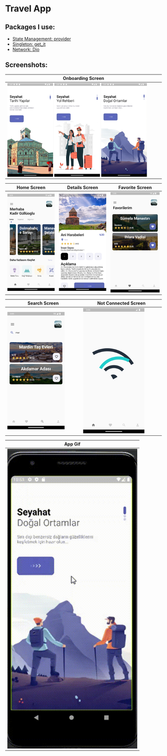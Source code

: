 # Travel App 
## Packages I use:

- [State Management: provider](https://pub.dev/packages/provider)
- [Singleton: get_it](https://pub.dev/packages/get_it)
- [Network: Dio](https://pub.dev/packages/dio)


## Screenshots:
|**Onboarding Screen** |
| -------------- | 
|<img src="https://github.com/kadirgulluoglu/TravelApp/blob/main/assets/screenshots/onboarding.png" width=30%> <img src="https://github.com/kadirgulluoglu/TravelApp/blob/main/assets/screenshots/onboarding1.png" width=30%> <img src="https://github.com/kadirgulluoglu/TravelApp/blob/main/assets/screenshots/onboarding2.png" width=30%>|


|**Home Screen** |**Details Screen**|**Favorite Screen**|
| -------------- | ----------------- | ----------------- |
|<img src="https://github.com/kadirgulluoglu/TravelApp/blob/main/assets/screenshots/home.png" width=100%>|<img src="https://github.com/kadirgulluoglu/TravelApp/blob/main/assets/screenshots/details.png" width=100%>|<img src="https://github.com/kadirgulluoglu/TravelApp/blob/main/assets/screenshots/favorite.png" width=100%%>|

|**Search Screen** |**Not Connected Screen**|
| ---------------- | ---------------------- |
|<img src="https://github.com/kadirgulluoglu/TravelApp/blob/main/assets/screenshots/search.png" width=80% >|<img src="https://github.com/kadirgulluoglu/TravelApp/blob/main/assets/screenshots/network.png" width=80% >|

| **App Gif**|
| ------------ |
|<img src="https://github.com/kadirgulluoglu/TravelApp/blob/main/assets/screenshots/TravelApp.gif" width=100% height=100%>|
